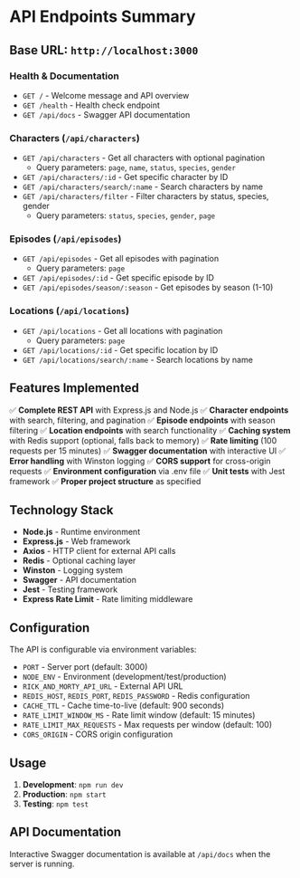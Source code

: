 # API Endpoints Summary

## Base URL: `http://localhost:3000`

### Health & Documentation
- `GET /` - Welcome message and API overview
- `GET /health` - Health check endpoint
- `GET /api/docs` - Swagger API documentation

### Characters (`/api/characters`)
- `GET /api/characters` - Get all characters with optional pagination
  - Query parameters: `page`, `name`, `status`, `species`, `gender`
- `GET /api/characters/:id` - Get specific character by ID
- `GET /api/characters/search/:name` - Search characters by name
- `GET /api/characters/filter` - Filter characters by status, species, gender
  - Query parameters: `status`, `species`, `gender`, `page`

### Episodes (`/api/episodes`)
- `GET /api/episodes` - Get all episodes with pagination
  - Query parameters: `page`
- `GET /api/episodes/:id` - Get specific episode by ID
- `GET /api/episodes/season/:season` - Get episodes by season (1-10)

### Locations (`/api/locations`)
- `GET /api/locations` - Get all locations with pagination
  - Query parameters: `page`
- `GET /api/locations/:id` - Get specific location by ID
- `GET /api/locations/search/:name` - Search locations by name

## Features Implemented

✅ **Complete REST API** with Express.js and Node.js
✅ **Character endpoints** with search, filtering, and pagination
✅ **Episode endpoints** with season filtering
✅ **Location endpoints** with search functionality
✅ **Caching system** with Redis support (optional, falls back to memory)
✅ **Rate limiting** (100 requests per 15 minutes)
✅ **Swagger documentation** with interactive UI
✅ **Error handling** with Winston logging
✅ **CORS support** for cross-origin requests
✅ **Environment configuration** via .env file
✅ **Unit tests** with Jest framework
✅ **Proper project structure** as specified

## Technology Stack

- **Node.js** - Runtime environment
- **Express.js** - Web framework
- **Axios** - HTTP client for external API calls
- **Redis** - Optional caching layer
- **Winston** - Logging system
- **Swagger** - API documentation
- **Jest** - Testing framework
- **Express Rate Limit** - Rate limiting middleware

## Configuration

The API is configurable via environment variables:

- `PORT` - Server port (default: 3000)
- `NODE_ENV` - Environment (development/test/production)
- `RICK_AND_MORTY_API_URL` - External API URL
- `REDIS_HOST`, `REDIS_PORT`, `REDIS_PASSWORD` - Redis configuration
- `CACHE_TTL` - Cache time-to-live (default: 900 seconds)
- `RATE_LIMIT_WINDOW_MS` - Rate limit window (default: 15 minutes)
- `RATE_LIMIT_MAX_REQUESTS` - Max requests per window (default: 100)
- `CORS_ORIGIN` - CORS origin configuration

## Usage

1. **Development**: `npm run dev`
2. **Production**: `npm start`
3. **Testing**: `npm test`

## API Documentation

Interactive Swagger documentation is available at `/api/docs` when the server is running.